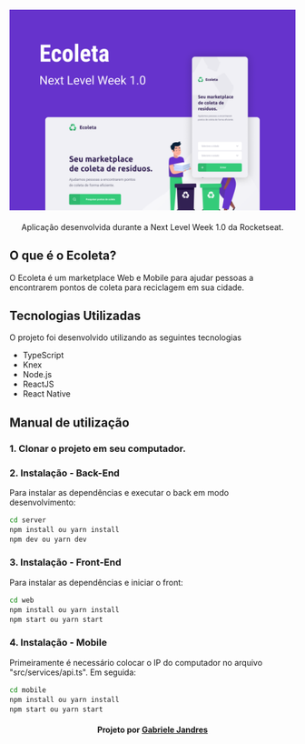 <h3 align="center">
    <img alt="Capa do projeto" width="1200px" src="./assets/Ecoleta.png">
    <br>
</h3>

<p align="center"> Aplicação desenvolvida durante a Next Level Week 1.0 da Rocketseat. </p>

## O que é o Ecoleta?

O Ecoleta é um marketplace Web e Mobile para ajudar pessoas a encontrarem pontos de coleta para reciclagem em sua cidade.

## Tecnologias Utilizadas

O projeto foi desenvolvido utilizando as seguintes tecnologias

- TypeScript
- Knex
- Node.js
- ReactJS
- React Native

## Manual de utilização

### 1. Clonar o projeto em seu computador.

### 2. Instalação - Back-End
Para instalar as dependências e executar o back em modo desenvolvimento:

```bash
cd server
npm install ou yarn install
npm dev ou yarn dev
```

### 3. Instalação - Front-End 
Para instalar as dependências e iniciar o front:

```bash
cd web
npm install ou yarn install
npm start ou yarn start
```

### 4. Instalação - Mobile
Primeiramente é necessário colocar o IP do computador no arquivo "src/services/api.ts". Em seguida:

```bash
cd mobile
npm install ou yarn install
npm start ou yarn start
```

<h4 align="center">
    Projeto por <a href="https://www.linkedin.com/in/gabriele-jandres-cavalcanti-249107175/" target="_blank"> Gabriele Jandres </a>
</h4>
